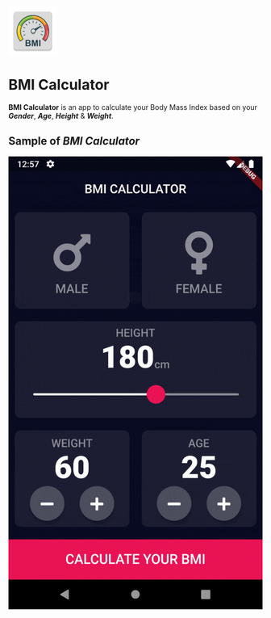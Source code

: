 ![BMI Calculator](https://github.com/puru-ganda/images/blob/master/bmi_calculator_pics/bmi_calculator_icon.png)
# BMI Calculator
**BMI Calculator** is an app to calculate your Body Mass Index based on your _**Gender**_, _**Age**_, _**Height**_ & _**Weight**_.

## Sample of _BMI Calculator_
![BMI Calculator Sample](https://github.com/puru-ganda/images/blob/master/bmi_calculator_pics/bmi_calculator_sample.gif)
